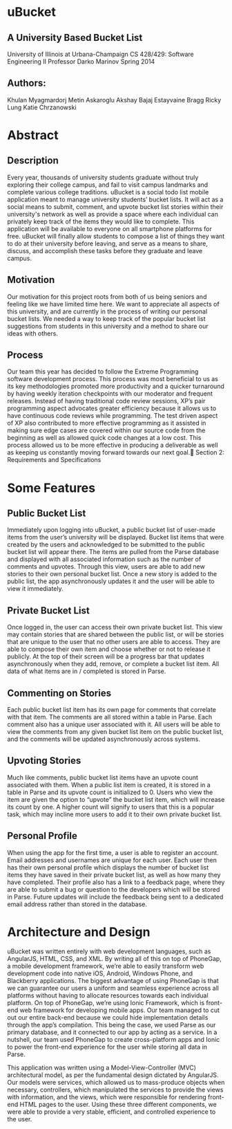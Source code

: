# uBucket
## A University Based Bucket List

University of Illinois at Urbana-Champaign
CS 428/429: Software Engineering II
Professor Darko Marinov
Spring 2014

## Authors:
Khulan Myagmardorj
Metin Askaroglu
Akshay Bajaj
Estayvaine Bragg
Ricky Lung
Katie Chrzanowski

# Abstract

## Description
Every year, thousands of university students graduate without truly exploring their college campus, and fail to visit campus landmarks and complete various college traditions. uBucket is a social todo list mobile application meant to manage university students’ bucket lists. It will act as a social means to submit, comment, and upvote bucket list stories within their university's network as well as provide a space where each individual can privately keep track of the items they would like to complete. This application will be available to everyone on all smartphone platforms for free. uBucket will finally allow students to compose a list of things they want to do at their university before leaving, and serve as a means to share, discuss, and accomplish these tasks before they graduate and leave campus.

## Motivation
Our motivation for this project roots from both of us being seniors and feeling like we have limited time here. We want to appreciate all aspects of this university, and are currently in the process of writing our personal bucket lists. We needed a way to keep track of the popular bucket list suggestions from students in this university and a method to share our ideas with others.

## Process
Our team this year has decided to follow the Extreme Programming software development process. This process was most beneficial to us as its key methodologies promoted more productivity and a quicker turnaround by having weekly iteration checkpoints with our moderator and frequent releases. Instead of having traditional code review sessions, XP’s pair programming aspect advocates greater efficiency because it allows us to have continuous code reviews while programming. The test driven aspect of XP also contributed to more effective programming as it assisted in making sure edge cases are covered within our source code from the beginning as well as allowed quick code changes at a low cost. This process allowed us to be more effective in producing a deliverable as well as keeping us constantly moving forward towards our next goal.
Section 2: Requirements and Specifications

# Some Features

## Public Bucket List
Immediately upon logging into uBucket, a public bucket list of user-made items from the user’s university will be displayed.  Bucket list items that were created by the users and acknowledged to be submitted to the public bucket list will appear there.  The items are pulled from the Parse database and displayed with all associated information such as the number of comments and upvotes.  Through this view, users are able to add new stories to their own personal bucket list.  Once a new story is added to the public list, the app asynchronously updates it and the user will be able to view it immediately.


## Private Bucket List
Once logged in, the user can access their own private bucket list.  This view may contain stories that are shared between the public list, or will be stories that are unique to the user that no other users are able to access.  They are able to compose their own item and choose whether or not to release it publicly.  At the top of their screen will be a progress bar that updates asynchronously when they add, remove, or complete a bucket list item.  All data of what items are in / completed is stored in Parse.

## Commenting on Stories
Each public bucket list item has its own page for comments that correlate with that item.  The comments are all stored within a table in Parse.  Each comment also has a unique user associated with it.  All users will be able to view the comments from any given bucket list item on the public bucket list, and the comments will be updated asynchronously across systems.

## Upvoting Stories
Much like comments, public bucket list items have an upvote count associated with them.  When a public list item is created, it is stored in a table in Parse and its upvote count is initialized to 0.  Users who view the item are given the option to “upvote” the bucket list item, which will increase its count by one.  A higher count will signify to users that this is a popular task, which may incline more users to add it to their own private bucket list.

## Personal Profile
When using the app for the first time, a user is able to register an account.  Email addresses and usernames are unique for each user.  Each user then has their own personal profile which displays the number of bucket list items they have saved in their private bucket list, as well as how many they have completed.  Their profile also has a link to a feedback page, where they are able to submit a bug or question to the developers which will be stored in Parse.  Future updates will include the feedback being sent to a dedicated email address rather than stored in the database.

# Architecture and Design

uBucket was written entirely with web development languages, such as AngularJS, HTML, CSS, and XML. By writing all of this on top of PhoneGap, a mobile development framework, we’re able to easily transform web development code into native iOS, Android, Windows Phone, and Blackberry applications. The biggest advantage of using PhoneGap is that we can guarantee our users a uniform and seamless experience across all platforms without having to allocate resources towards each individual platform. On top of PhoneGap, we’re using Ionic Framework, which is front-end web framework for developing mobile apps. Our team managed to cut out our entire back-end because we could hide implementation details through the app’s compilation. This being the case, we used Parse as our primary database, and it connected to our app by acting as a service. In a nutshell, our team used PhoneGap to create cross-platform apps and Ionic to power the front-end experience for the user while storing all data in Parse.

This application was written using a Model-View-Controller (MVC) architectural model, as per the fundamental design dictated by AngularJS. Our models were services, which allowed us to mass-produce objects when necessary, controllers, which manipulated the services to provide the views with information, and the views, which were responsible for rendering front-end HTML pages to the user. Using these three different components, we were able to provide a very stable, efficient, and controlled experience to the user.
